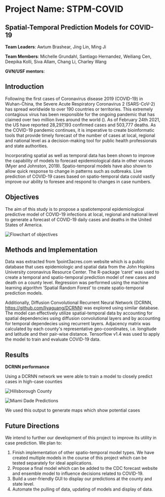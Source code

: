 # Project Name: STPM-COVID 
Spatial-Temporal Prediction Models for COVID-19 
---
**Team Leaders**: Awtum Brashear, Jing Lin, Ming Ji 

**Team Members**:  Michelle	Grundahl, Santiago	Hernandez, Weiliang	Cen, Deepika	Kolli, Siva Allam, Chang	Li, Charley	Wang

**GVN/USF mentors**:

## Introduction
Following the first cases of Coronavirus disease 2019 (COVID-19) in Wuhan-China, the Severe Acute Respiratory Coronavirus 2 (SARS-CoV-2) has spread worldwide to over 190 countries or territories. This extremely contagious virus has been responsible for the ongoing pandemic that has claimed over two million lives around the world (). As of February 24th 2021, the US have reported 28,297,193 confirmed cases and 503,777 deaths. As the COVID-19 pandemic continues, it is imperative to create bioinformatic tools that provide timely forecast of the number of cases at local, regional and national level as a decision-making tool for public health professionals and state authorities.

Incorporating spatial as well as temporal data has been shown to improve the capability of models to forecast epidemiological data in other viruses (Myer and Johnston, 2019). Spatio-temporal models have also shown to allow quick response to change in patterns such as outbreaks. Live prediction of COVID-19 cases based on spatio-temporal data could vastly improve our ability to foresee and respond to changes in case numbers.

## Objectives
The aim of this study is to propose a spatiotemporal epidemiological predictive model of COVID-19 infections at local, regional and national level to generate a forecast of COVID-19 daily cases and deaths in the United States of America.

![Flowchart of objectives](https://github.com/USFOneHealthCodeathon2021/Team6/blob/main/Flow%20Chart.jpg)

## Methods and Implementation
Data was extracted from 1point3acres.com website which is a public database that uses epidemiologic and spatial data from the John Hopkins University coronavirus Resource Center. The R-package ‘caret’ was used to create a temporal and spatio-temporal prediction model of new cases and death on a county level. Regression was performed using the machine learning algorithm ‘Spatial Random Forest’ to create spatio-temporal prediction models. 

Additionally, Diffusion Convolutional Recurrent Neural Network (DCRNN, https://github.com/liyaguang/DCRNN) was explored using similar database. The model can effectively utilize spatial-temporal data by accounting for spatial dependencies using diffusion convolutional layers and by accounting for temporal dependecies using recurrent layers. Adjacency matrix was calculated by each county's representative geo-coordinates, i.e. longitude and latitude and their pair-wise distance. Tensorflow v1.4 was used to apply the model to train and evaluate COVID-19 data. 

## Results 

**DCRNN performance**

Using a DCRNN network we were able to train a model to closely predict cases in high-case counties

![Hillsborough County](https://github.com/USFOneHealthCodeathon2021/Team6/blob/main/HCO.jpg)

![Miami Dade Predictions](https://github.com/USFOneHealthCodeathon2021/Team6/blob/main/MD.jpg)

We used this output to generate maps which show potential cases 

## Future Directions

We intend to further our development of this project to improve its utility in case prediction. We plan to: 

1) Finish implementation of other spatio-temporal model types. We have created multiple models in the course of this project which can be tested separately for ideal applications.
2) Propose a final model which can be added to the CDC forecast website and ensemble model to influence decisions related to COVID-19.
3) Build a user-friendly GUI to display our predictions at the county and state level. 
4) Automate the pulling of data, updating of models and display of data. 
